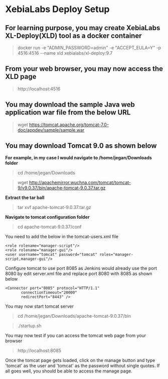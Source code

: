 # XebiaLabs Deploy Setup

## For learning purpose, you may create XebiaLabs XL-Deploy(XLD) tool as a docker container

> docker run -e "ADMIN_PASSWORD=admin" -e "ACCEPT_EULA=Y" -p 4516:4516 --name xld xebialabs/xl-deploy:9.7

## From your web browser, you may now access the XLD page

> http://localhost:4516

## You may download the sample Java web application war file from the below URL

> wget https://tomcat.apache.org/tomcat-7.0-doc/appdev/sample/sample.war 

## You may download Tomcat 9.0 as shown below

<strong>For example, in my case I would navigate to /home/jegan/Downloads folder</strong>

> cd /home/jegan/Downloads

> wget http://apachemirror.wuchna.com/tomcat/tomcat-9/v9.0.37/bin/apache-tomcat-9.0.37.tar.gz

<strong> Extract the tar ball</strong>

> tar xvf apache-tomcat-9.0.37.tar.gz

<strong>Navigate to tomcat configuration folder</strong>

> cd apache-tomcat-9.0.37/conf

You need to add the below in the tomcat-users.xml file

    <role rolename="manager-script"/>
    <role rolename="manager-gui"/>
    <user username="tomcat" password="tomcat" roles="manager-script,manager-gui"/>

Configure tomcat to use port 8085 as Jenkins would already use the port 8080 by edit server.xml file
and replace port 8080 with 8085 as shown below

    <Connector port="8085" protocol="HTTP/1.1"
           connectionTimeout="20000"
           redirectPort="8443" />

You may now start tomcat server

> cd /home/jegan/Downloads/apache-tomcat-9.0.37/bin

> ./startup.sh

You may now test if you can access the tomcat web page from your browser

> http://localhost:8085

Once the tomcat page gets loaded, click on the manage button and type 'tomcat' as the user and 'tomcat' as the
password without single quotes. If all goes well, you should be able to access the manage page.

